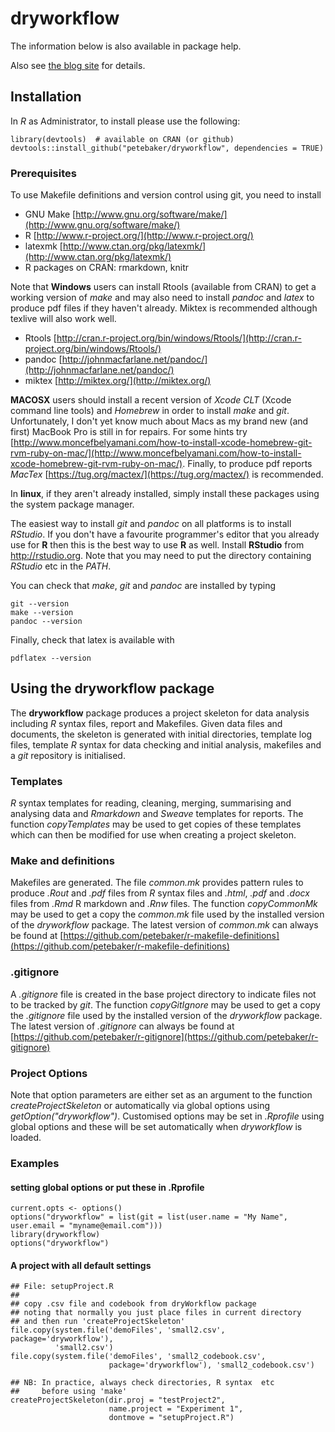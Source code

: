 # dryworkflow

The information below is also available in package help.

Also see [the blog site](http://www.petebaker.id.au/r-package-dryworkflow "Peter Baker's R blog") for details.

## Installation

In *R* as Administrator, to install please use the following:

```{r}
library(devtools)  # available on CRAN (or github)
devtools::install_github("petebaker/dryworkflow", dependencies = TRUE)
```

### Prerequisites

To use Makefile definitions and version control using git, you need to install
- GNU Make  [http://www.gnu.org/software/make/](http://www.gnu.org/software/make/)
- R         [http://www.r-project.org/](http://www.r-project.org/)
- latexmk   [http://www.ctan.org/pkg/latexmk/](http://www.ctan.org/pkg/latexmk/)
- R packages on CRAN: rmarkdown, knitr

Note that **Windows** users can install Rtools (available from CRAN) to get a working version of *make* and may also need to install *pandoc* and *latex* to produce pdf files if they haven't already. Miktex is recommended although texlive will also work well.
- Rtools   [http://cran.r-project.org/bin/windows/Rtools/](http://cran.r-project.org/bin/windows/Rtools/)
- pandoc   [http://johnmacfarlane.net/pandoc/](http://johnmacfarlane.net/pandoc/)
- miktex   [http://miktex.org/](http://miktex.org/)

**MACOSX** users should install a recent version of *Xcode CLT* (Xcode command line tools) and *Homebrew* in order to install *make* and *git*. Unfortunately, I don't yet know much about Macs as my brand new (and first) MacBook Pro is still in for repairs. For some hints try [http://www.moncefbelyamani.com/how-to-install-xcode-homebrew-git-rvm-ruby-on-mac/](http://www.moncefbelyamani.com/how-to-install-xcode-homebrew-git-rvm-ruby-on-mac/). Finally, to produce pdf reports *MacTex* [https://tug.org/mactex/](https://tug.org/mactex/) is recommended.

In **linux**, if they aren't already installed, simply install these
packages using the system package manager.

The easiest way to install *git* and *pandoc* on all platforms is to
install *RStudio*. If you don't have a favourite programmer's editor
that you already use for **R** then this is the best way to use **R**
as well.  Install **RStudio** from http://rstudio.org. Note that you
may need to put the directory containing *RStudio* etc in the *PATH*.

You can check that *make*, *git* and *pandoc* are installed by typing

```{bash}
git --version
make --version
pandoc --version
```

Finally, check that latex is available with

```{bash}
pdflatex --version
```

## Using the dryworkflow package

The **dryworkflow** package produces a project skeleton for data
analysis including *R* syntax files, report and Makefiles. Given data
files and documents, the skeleton is generated with initial
directories, template log files, template *R* syntax for data checking
and initial analysis, makefiles and a *git* repository is initialised.

### Templates

*R* syntax templates for reading, cleaning, merging, summarising and
analysing data and *Rmarkdown* and *Sweave* templates for reports. The
function *copyTemplates* may be used to get copies of these templates
which can then be modified for use when creating a project skeleton.

### Make and definitions

Makefiles are generated. The file *common.mk* provides pattern rules
to produce *.Rout* and *.pdf* files from *R* syntax files and *.html*,
*.pdf* and *.docx* files from *.Rmd* R markdown and *.Rnw* files.  The
function *copyCommonMk* may be used to get a copy the *common.mk* file
used by the installed version of the *dryworkflow* package. The latest
version of *common.mk* can always be found at
[https://github.com/petebaker/r-makefile-definitions](https://github.com/petebaker/r-makefile-definitions)

### .gitignore

A *.gitignore* file is created in the base project directory to
indicate files not to be tracked by *git*.  The function
*copyGitIgnore* may be used to get a copy the *.gitignore* file used
by the installed version of the *dryworkflow* package. The latest
version of *.gitignore* can always be found at
[https://github.com/petebaker/r-gitignore](https://github.com/petebaker/r-gitignore)

### Project Options

Note that option parameters are either set as an argument to the
function *createProjectSkeleton* or automatically via global options
using *getOption("dryworkflow")*. Customised options may be set in
*.Rprofile* using global options and these will be set automatically
when *dryworkflow* is loaded.

### Examples

#### setting global options or put these in .Rprofile

```{r}
current.opts <- options()
options("dryworkflow" = list(git = list(user.name = "My Name", user.email = "myname@email.com")))
library(dryworkflow)
options("dryworkflow")
```

#### A project with all default settings

```{r}
## File: setupProject.R
##
## copy .csv file and codebook from dryWorkflow package
## noting that normally you just place files in current directory
## and then run 'createProjectSkeleton'
file.copy(system.file('demoFiles', 'small2.csv', package='dryworkflow'),
          'small2.csv')
file.copy(system.file('demoFiles', 'small2_codebook.csv',
                      package='dryworkflow'), 'small2_codebook.csv')

## NB: In practice, always check directories, R syntax  etc
##     before using 'make'
createProjectSkeleton(dir.proj = "testProject2",
                      name.project = "Experiment 1",
                      dontmove = "setupProject.R")
```

